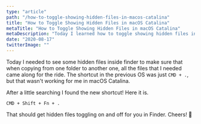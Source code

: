 ```yaml
---
type: "article"
path: "/how-to-toggle-showing-hidden-files-in-macos-catalina"
title: "How to Toggle Showing Hidden Files in macOS Catalina"
metaTitle: "How to Toggle Showing Hidden Files in macOS Catalina"
metaDescription: "Today I learned how to toggle showing hidden files in macOS Catalina."
date: "2020-08-17"
twitterImage: ""
---
```


Today I needed to see some hidden files inside finder to make sure that when copying from one folder to another one, all the files that I needed came along for the ride. The shortcut in the previous OS was just `CMD + .`, but that wasn't working for me in macOS Catalina.

After a little searching I found the new shortcut! Here it is.

```
CMD + Shift + Fn + .
```

That should get hidden files toggling on and off for you in Finder. Cheers! 🍻
